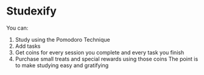 # Studexify
You can:
1. Study using the Pomodoro Technique
2. Add tasks
3. Get coins for every session you complete and every task you finish
4. Purchase small treats and special rewards using those coins
The point is to make studying easy and gratifying 